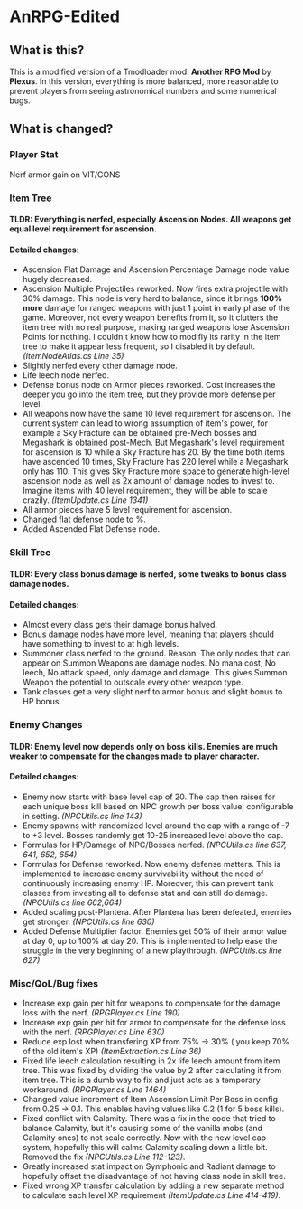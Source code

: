 # AnRPG-Edited
## What is this?
This is a modified version of a Tmodloader mod: **Another RPG Mod** by **Plexus**. In this version, everything is more balanced, more reasonable to prevent players from seeing astronomical numbers and some numerical bugs.
## What is changed?
### Player Stat
Nerf armor gain on VIT/CONS
### Item Tree
#### TLDR: Everything is nerfed, especially Ascension Nodes. All weapons get equal level requirement for ascension.
#### Detailed changes:
- Ascension Flat Damage and Ascension Percentage Damage node value hugely decreased.
- Ascension Multiple Projectiles reworked. Now fires extra projectile with 30% damage. This node is very hard to balance, since it brings **100% more** damage for ranged weapons with just 1 point in early phase of the game. Moreover, not every weapon benefits from it, so it clutters the item tree with no real purpose, making ranged weapons lose Ascension Points for nothing. I couldn't know how to modifiy its rarity in the item tree to make it appear less frequent, so I disabled it by default. *(ItemNodeAtlas.cs Line 35)*
- Slightly nerfed every other damage node.
- Life leech node nerfed.
- Defense bonus node on Armor pieces reworked. Cost increases the deeper you go into the item tree, but they provide more defense per level. 
- All weapons now have the same 10 level requirement for ascension. The current system can lead to wrong assumption of item's power, for example a Sky Fracture can be obtained pre-Mech bosses and Megashark is obtained post-Mech. But Megashark's level requirement for ascension is 10 while a Sky Fracture has 20. By the time both items have ascended 10 times, Sky Fracture has 220 level while a Megashark only has 110. This gives Sky Fracture more space to generate high-level ascension node as well as 2x amount of damage nodes to invest to. Imagine items with 40 level requirement, they will be able to scale crazily. *(ItemUpdate.cs Line 1341)*
- All armor pieces have 5 level requirement for ascension.
- Changed flat defense node to %.
- Added Ascended Flat Defense node.
### Skill Tree
#### TLDR: Every class bonus damage is nerfed, some tweaks to bonus class damage nodes.
#### Detailed changes:
- Almost every class gets their damage bonus halved.
- Bonus damage nodes have more level, meaning that players should have something to invest to at high levels.
- Summoner class nerfed to the ground. Reason: The only nodes that can appear on Summon Weapons are damage nodes. No mana cost, No leech, No attack speed, only damage and damage. This gives Summon Weapon the potential to outscale every other weapon type.
- Tank classes get a very slight nerf to armor bonus and slight bonus to HP bonus. 
### Enemy Changes
#### TLDR: Enemy level now depends only on boss kills. Enemies are much weaker to compensate for the changes made to player character.
#### Detailed changes:
- Enemy now starts with base level cap of 20. The cap then raises for each unique boss kill based on NPC growth per boss value, configurable in setting. *(NPCUtils.cs line 143)*
- Enemy spawns with randomized level around the cap with a range of -7 to +3 level. Bosses randomly get 10-25 increased level above the cap.
- Formulas for HP/Damage of NPC/Bosses nerfed. *(NPCUtils.cs line 637, 641, 652, 654)*
- Formulas for Defense reworked. Now enemy defense matters. This is implemented to increase enemy survivability without the need of continuously increasing enemy HP. Moreover,     this can prevent tank classes from investing all to defense stat and can still do damage. *(NPCUtils.cs line 662,664)*
- Added scaling post-Plantera. After Plantera has been defeated, enemies get stronger. *(NPCUtils.cs line 630)*
- Added Defense Multiplier factor. Enemies get 50% of their armor value at day 0, up to 100% at day 20. This is implemented to help ease the struggle in the very beginning of a new playthrough. *(NPCUtils.cs line 627)*
### Misc/QoL/Bug fixes
- Increase exp gain per hit for weapons to compensate for the damage loss with the nerf. *(RPGPlayer.cs Line 190)*
- Increase exp gain per hit for armor to compensate for the defense loss with the nerf. *(RPGPlayer.cs Line 630)*
- Reduce exp lost when transfering XP from 75% -> 30% ( you keep 70% of the old item's XP) *(ItemExtraction.cs Line 36)*
- Fixed life leech calculation resulting in 2x life leech amount from item tree. This was fixed by dividing the value by 2 after calculating it from item tree. This is a dumb     way to fix and just acts as a temporary workaround. *(RPGPlayer.cs Line 1464)*
- Changed value increment of Item Ascension Limit Per Boss in config from 0.25 -> 0.1. This enables having values like 0.2 (1 for 5 boss kills).
- Fixed conflict with Calamity. There was a fix in the code that tried to balance Calamity, but it's causing some of the vanilla mobs (and Calamity ones) to not scale correctly.   Now with the new level cap system, hopefully this will calms Calamity scaling down a little bit. Removed the fix *(NPCUtils.cs Line 112-123)*.
- Greatly increased stat impact on Symphonic and Radiant damage to hopefully offset the disadvantage of not having class node in skill tree.
- Fixed wrong XP transfer calculation by adding a new separate method to calculate each level XP requirement *(ItemUpdate.cs Line 414-419)*.
